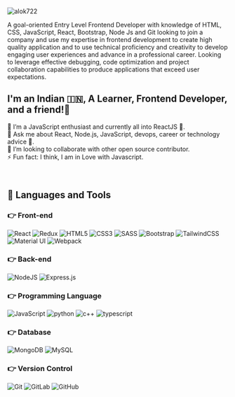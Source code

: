  

<br>

 

<p align="left"> <img src="https://komarev.com/ghpvc/?username=alok722&label=Profile%20views&color=0e75b6&style=flat" alt="alok722" /> </p>
 
A goal-oriented Entry Level Frontend Developer with knowledge of HTML, CSS, JavaScript, React, Bootstrap, Node Js and Git looking to join a company and use my expertise in frontend development to create high quality application and to use technical proficiency and creativity to develop engaging user experiences and advance in a professional career. Looking to leverage effective debugging, code optimization and project collaboration capabilities to produce applications that exceed user expectations.

## I'm an Indian 🇮🇳, A Learner, Frontend Developer, and a friend!🙌

🌱 I’m a JavaScript enthusiast and currently all into ReactJS 🧡.  
💬 Ask me about React, Node.js, JavaScript, devops, career or technology advice 🙌.  
👯 I’m looking to collaborate with other open source contributor.  
⚡ Fun fact: I think, I am in Love with Javascript.   

<br />

## 🚀 Languages and Tools

### 👉 Front-end

<p>
<img alt="React" src="https://img.shields.io/badge/react-%2320232a.svg?style=for-the-badge&logo=react&logoColor=%2361DAFB"/> 
 <img alt="Redux" src="https://img.shields.io/badge/bootstrap-%23563D7C.svg?style=for-the-badge&logo=bootstrap&logoColor=white"/>
<img alt="HTML5" src="https://img.shields.io/badge/html5-%23E34F26.svg?style=for-the-badge&logo=html5&logoColor=white"/>
<img alt="CSS3" src="https://img.shields.io/badge/css3-%231572B6.svg?style=for-the-badge&logo=css3&logoColor=white"/>
<img alt="SASS" src="https://img.shields.io/badge/SASS-hotpink.svg?style=for-the-badge&logo=SASS&logoColor=white"/>
<img alt="Bootstrap" src="https://img.shields.io/badge/bootstrap-%23563D7C.svg?style=for-the-badge&logo=bootstrap&logoColor=white"/>
<img alt="TailwindCSS" src="https://img.shields.io/badge/tailwindcss-%2338B2AC.svg?style=for-the-badge&logo=tailwind-css&logoColor=white"/>
<img alt="Material UI" src="https://img.shields.io/badge/materialui-%230081CB.svg?style=for-the-badge&logo=material-ui&logoColor=white"/> 
<img alt="Webpack" src="https://img.shields.io/badge/redux-%23563D7C.svg?style=for-the-badge&logo=redux&logoColor=white" />
</p>

### 👉 Back-end

<p>
<img alt="NodeJS" src="https://img.shields.io/badge/node.js-%2343853D.svg?style=for-the-badge&logo=node-dot-js&logoColor=white"/>
<img alt="Express.js" src="https://img.shields.io/badge/express.js-%23404d59.svg?style=for-the-badge&logo=express&logoColor=%2361DAFB"/>
 </p>

### 👉 Programming Language

<p>
<img alt="JavaScript" src="https://img.shields.io/badge/javascript-%23323330.svg?style=for-the-badge&logo=javascript&logoColor=%23F7DF1E"/>
<img alt="python" src="https://img.shields.io/badge/python-grey.svg?style=for-the-badge&logo=python&logoColor=%23F7DF1E"/>
<img alt="c++" src="https://img.shields.io/badge/c++-%231572B6.svg?style=for-the-badge&logo=cplusplus&logoColor=%"/>
<img alt="typescript" src="https://img.shields.io/badge/typescript-%231572B6.svg?style=for-the-badge&logo=typescript&logoColor=white"/>
 

 
 
 </p>

### 👉 Database

<p>
<img alt="MongoDB" src ="https://img.shields.io/badge/MongoDB-%234ea94b.svg?style=for-the-badge&logo=mongodb&logoColor=white"/>
<img alt="MySQL" src="https://img.shields.io/badge/mysql-%231572B6.svg?style=for-the-badge&logo=mysql&logoColor=white"/>
 </p>
 
### 👉 Version Control

<p>
<img alt="Git" src="https://img.shields.io/badge/git-%23F05033.svg?style=for-the-badge&logo=git&logoColor=white"/>
<img alt="GitLab" src="https://img.shields.io/badge/gitlab-%23181717.svg?style=for-the-badge&logo=gitlab&logoColor=white"/>
<img alt="GitHub" src="https://img.shields.io/badge/github-%23121011.svg?style=for-the-badge&logo=github&logoColor=white"/> 
</p>



<br />
<br />
<br/>
 
[facebook]: https://fb.com/alok722
